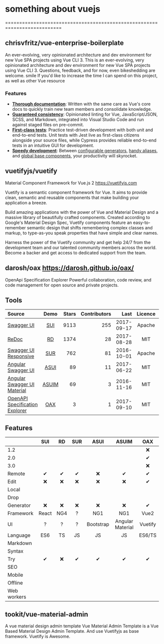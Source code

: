 # something about vuejs

==========================================================================

## chrisvfritz/vue-enterprise-boilerplate

An ever-evolving, very opinionated architecture and dev environment for new Vue SPA projects using Vue CLI 3.
This is an ever-evolving, very opinionated architecture and dev environment for new Vue SPA projects using Vue CLI 3. Questions, feedback, and for now, even bikeshedding are welcome. smile If you'd like to increase the time I can spend on this project, as well as other Vue resource

### Features

- [**Thorough documentation**](#documentation): Written with the same care as Vue's core docs to quickly train new team members and consolidate knowledge.
- [**Guaranteed consistency**](#linting.md): Opinionated linting for Vue, JavaScript/JSON, SCSS, and Markdown, integrated into Visual Studio Code and run against staged files on pre-commit.
- [**First-class tests**](#tests.md): Practice test-driven development with both unit and end-to-end tests. Unit tests with Jest live as first-class citizens alongside your source files, while Cypress provides reliable end-to-end tests in an intuitive GUI for development.
- [**Speedy development**](#development.md): Between [configurable generators](#development.md#generators), [handy aliases](#development.md#aliases), and [global base components](#development.md#base-components), your productivity will skyrocket.

## vuetifyjs/vuetify

Material Component Framework for Vue.js 2 https://vuetifyjs.com

Vuetify is a semantic component framework for Vue. It aims to provide clean, semantic and reusable components that make building your application a breeze.

Build amazing applications with the power of Vue and Material Design and a massive library of beautifully crafted components. Created according to Google's Material Design Spec, Vuetify components feature an easy-to-remember semantic design that shifts remembering complex classes and markup, to type-as-you speak properties that have simple and clear names.

Harness the power of the Vuetify community and get help 24/7 from the development team and our talented community members across the world. Become a backer and get access to dedicated support from the team.

## darosh/oax https://darosh.github.io/oax/

OpenApi Specification Explorer
Powerful collaboration, code review, and code management for open source and private projects.

## Tools

| Source                                                                               |                                         Demo                                          | Stars | Contributors |       Last | Licence |  Status   |
| :----------------------------------------------------------------------------------- | :-----------------------------------------------------------------------------------: | ----: | -----------: | ---------: | :-----: | :-------: |
| [Swagger UI](https://github.com/swagger-api/swagger-ui)                              |                          [SUI](http://petstore.swagger.io/)                           |  9113 |          255 | 2017-09-17 | Apache  |  active   |
| [ReDoc](https://github.com/Rebilly/ReDoc)                                            |                        [RD](https://rebilly.github.io/ReDoc/)                         |  1374 |           28 | 2017-08-28 |   MIT   |  active   |
| [Swagger UI Responsive](https://github.com/jensoleg/swagger-ui)                      | [SUR](http://swaggerui.herokuapp.com/?url=http://petstore.swagger.io/v2/swagger.json) |   762 |           81 | 2016-10-01 | Apache  |     ?     |
| [Angular Swagger UI](https://github.com/Orange-OpenSource/angular-swagger-ui)        |            [ASUI](http://orange-opensource.github.io/angular-swagger-ui/)             |    89 |           11 | 2017-06-22 |   MIT   |     ?     |
| [Angular Swagger UI Material](https://github.com/darosh/angular-swagger-ui-material) |             [ASUIM](http://darosh.github.io/angular-swagger-ui-material/)             |    69 |            3 | 2016-11-16 |   MIT   | abandoned |
| [OpenAPI Specification Explorer](https://github.com/darosh/oax)                      |                         [OAX](https://darosh.github.io/oax/)                          |     3 |            1 | 2017-09-10 |   MIT   |    WIP    |

## Features

| &nbsp;      |  SUI  | RD  | SUR |   ASUI    |      ASUIM       |   OAX   |
| :---------- | :---: | :-: | :-: | :-------: | :--------------: | :-----: |
| 1.2         |       |     |     |           |                  |   ❌    |
| 2.0         |       |     |     |           |                  |    ✔    |
| 3.0         |       |     |     |           |                  |   ❌    |
| Remote      |   ✔   |  ✔  |  ✔  |    ❌     |        ✔         |    ✔    |
| Edit        |  ❌   | ❌  | ❌  |    ❌     |        ❌        |    ✔    |
| Local       |       |     |     |           |                  |         |
| Drop        |       |     |     |           |                  |         |
| Generator   |  ❌   | ❌  | ❌  |    ❌     |        ❌        |    ✔    |
| Framework   | React | NG4 |  ?  |    NG1    |       NG1        |  Vue2   |
| UI          |   ?   |  ?  |  ?  | Bootstrap | Angular Material | Vuetify |
| Language    |  ES6  | TS  | JS  |    JS     |        JS        | ES6/TS  |
| Markdown    |       |     |     |           |                  |         |
| Syntax      |       |     |     |           |                  |         |
| Try         |   ✔   | ❌  |  ✔  |     ✔     |        ✔         |    ✔    |
| SEO         |       |     |     |           |                  |         |
| Mobile      |       |     |     |           |                  |         |
| Offline     |       |     |     |           |                  |         |
| Web workers |       |     |     |           |                  |         |

## tookit/vue-material-admin

A vue material design admin template
Vue Material Admin Template is a Vue Based Material Design Admin Template. And use Vuetifyjs as base framework. Vuetify is Awesome.
